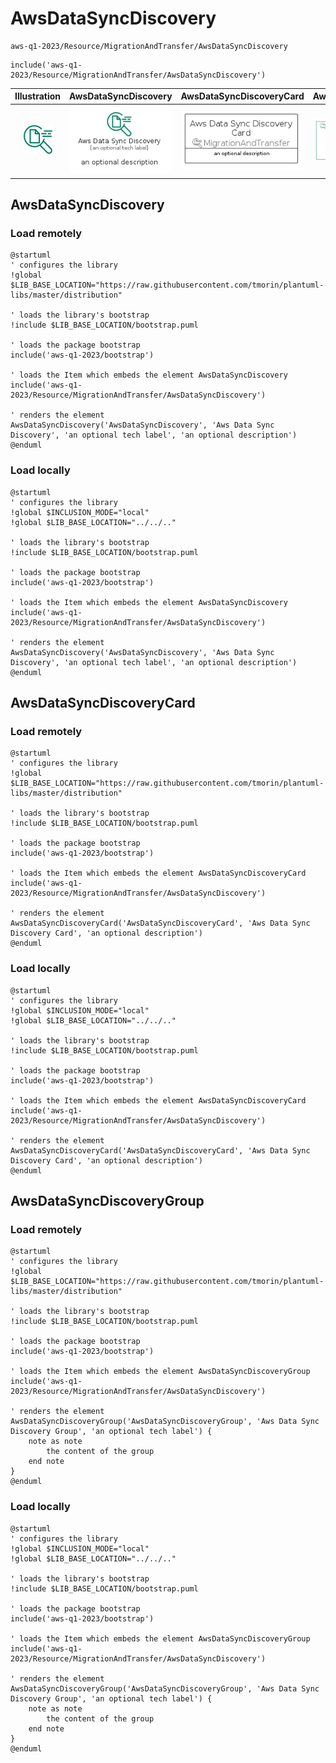 # AwsDataSyncDiscovery


```text
aws-q1-2023/Resource/MigrationAndTransfer/AwsDataSyncDiscovery
```

```text
include('aws-q1-2023/Resource/MigrationAndTransfer/AwsDataSyncDiscovery')
```



| Illustration | AwsDataSyncDiscovery | AwsDataSyncDiscoveryCard | AwsDataSyncDiscoveryGroup |
| :---: | :---: | :---: | :---: |
| ![illustration for Illustration](../../../aws-q1-2023/Resource/MigrationAndTransfer/AwsDataSyncDiscovery.png) | ![illustration for AwsDataSyncDiscovery](../../../aws-q1-2023/Resource/MigrationAndTransfer/AwsDataSyncDiscovery.Local.png) | ![illustration for AwsDataSyncDiscoveryCard](../../../aws-q1-2023/Resource/MigrationAndTransfer/AwsDataSyncDiscoveryCard.Local.png) | ![illustration for AwsDataSyncDiscoveryGroup](../../../aws-q1-2023/Resource/MigrationAndTransfer/AwsDataSyncDiscoveryGroup.Local.png) |




## AwsDataSyncDiscovery

### Load remotely
```plantuml
@startuml
' configures the library
!global $LIB_BASE_LOCATION="https://raw.githubusercontent.com/tmorin/plantuml-libs/master/distribution"

' loads the library's bootstrap
!include $LIB_BASE_LOCATION/bootstrap.puml

' loads the package bootstrap
include('aws-q1-2023/bootstrap')

' loads the Item which embeds the element AwsDataSyncDiscovery
include('aws-q1-2023/Resource/MigrationAndTransfer/AwsDataSyncDiscovery')

' renders the element
AwsDataSyncDiscovery('AwsDataSyncDiscovery', 'Aws Data Sync Discovery', 'an optional tech label', 'an optional description')
@enduml
```

### Load locally
```plantuml
@startuml
' configures the library
!global $INCLUSION_MODE="local"
!global $LIB_BASE_LOCATION="../../.."

' loads the library's bootstrap
!include $LIB_BASE_LOCATION/bootstrap.puml

' loads the package bootstrap
include('aws-q1-2023/bootstrap')

' loads the Item which embeds the element AwsDataSyncDiscovery
include('aws-q1-2023/Resource/MigrationAndTransfer/AwsDataSyncDiscovery')

' renders the element
AwsDataSyncDiscovery('AwsDataSyncDiscovery', 'Aws Data Sync Discovery', 'an optional tech label', 'an optional description')
@enduml
```

## AwsDataSyncDiscoveryCard

### Load remotely
```plantuml
@startuml
' configures the library
!global $LIB_BASE_LOCATION="https://raw.githubusercontent.com/tmorin/plantuml-libs/master/distribution"

' loads the library's bootstrap
!include $LIB_BASE_LOCATION/bootstrap.puml

' loads the package bootstrap
include('aws-q1-2023/bootstrap')

' loads the Item which embeds the element AwsDataSyncDiscoveryCard
include('aws-q1-2023/Resource/MigrationAndTransfer/AwsDataSyncDiscovery')

' renders the element
AwsDataSyncDiscoveryCard('AwsDataSyncDiscoveryCard', 'Aws Data Sync Discovery Card', 'an optional description')
@enduml
```

### Load locally
```plantuml
@startuml
' configures the library
!global $INCLUSION_MODE="local"
!global $LIB_BASE_LOCATION="../../.."

' loads the library's bootstrap
!include $LIB_BASE_LOCATION/bootstrap.puml

' loads the package bootstrap
include('aws-q1-2023/bootstrap')

' loads the Item which embeds the element AwsDataSyncDiscoveryCard
include('aws-q1-2023/Resource/MigrationAndTransfer/AwsDataSyncDiscovery')

' renders the element
AwsDataSyncDiscoveryCard('AwsDataSyncDiscoveryCard', 'Aws Data Sync Discovery Card', 'an optional description')
@enduml
```

## AwsDataSyncDiscoveryGroup

### Load remotely
```plantuml
@startuml
' configures the library
!global $LIB_BASE_LOCATION="https://raw.githubusercontent.com/tmorin/plantuml-libs/master/distribution"

' loads the library's bootstrap
!include $LIB_BASE_LOCATION/bootstrap.puml

' loads the package bootstrap
include('aws-q1-2023/bootstrap')

' loads the Item which embeds the element AwsDataSyncDiscoveryGroup
include('aws-q1-2023/Resource/MigrationAndTransfer/AwsDataSyncDiscovery')

' renders the element
AwsDataSyncDiscoveryGroup('AwsDataSyncDiscoveryGroup', 'Aws Data Sync Discovery Group', 'an optional tech label') {
    note as note
        the content of the group
    end note
}
@enduml
```

### Load locally
```plantuml
@startuml
' configures the library
!global $INCLUSION_MODE="local"
!global $LIB_BASE_LOCATION="../../.."

' loads the library's bootstrap
!include $LIB_BASE_LOCATION/bootstrap.puml

' loads the package bootstrap
include('aws-q1-2023/bootstrap')

' loads the Item which embeds the element AwsDataSyncDiscoveryGroup
include('aws-q1-2023/Resource/MigrationAndTransfer/AwsDataSyncDiscovery')

' renders the element
AwsDataSyncDiscoveryGroup('AwsDataSyncDiscoveryGroup', 'Aws Data Sync Discovery Group', 'an optional tech label') {
    note as note
        the content of the group
    end note
}
@enduml
```

